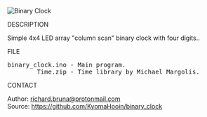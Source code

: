 ![Binary Clock](https://github.com/KyomaHooin/binary_clock/raw/master/binary_clock_screen.jpg "screenshot")

DESCRIPTION

Simple 4x4 LED array "column scan" binary clock with four digits..

FILE

<pre>
binary_clock.ino - Main program.
        Time.zip - Time library by Michael Margolis.
</pre>

CONTACT

Author: richard.bruna@protonmail.com<br>
Source: https://github.com/KyomaHooin/binary_clock

